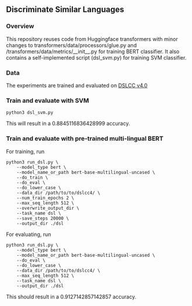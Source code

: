 ## Discriminate Similar Languages  
### Overview
This repository reuses code from Huggingface transformers with minor changes to transformers/data/processors/glue.py and /transformers/data/metrics/\_\_init__.py for training BERT classifier. It also contains a self-implemented script (dsl_svm.py) for training SVM classifier. 

### Data
The experiments are trained and evaluated on  [DSLCC v4.0](http://ttg.uni-saarland.de/resources/DSLCC/)

### Train and evaluate with SVM
```
python3 dsl_svm.py
```
This will result in a 0.8845116836428999 accuracy.

### Train and evaluate with pre-trained multi-lingual BERT

For training, run
```
python3 run_dsl.py \ 
    --model_type bert \
    --model_name_or_path bert-base-multilingual-uncased \
    --do_train \
    --do_eval \
    --do_lower_case \
    --data_dir /path/to/to/dslcc4/ \
    --num_train_epochs 2 \
    --max_seq_length 512 \
    --overwrite_output_dir \
    --task_name dsl \
    --save_steps 20000 \
    --output_dir ./dsl
```

For evaluating, run
``` 
python3 run_dsl.py \
    --model_type bert \
    --model_name_or_path bert-base-multilingual-uncased \
    --do_eval \
    --do_lower_case \
    --data_dir /path/to/to/dslcc4/ \
    --max_seq_length 512 \
    --task_name dsl \
    --output_dir ./dsl
```
This should result in a 0.9127142857142857 accuracy. 